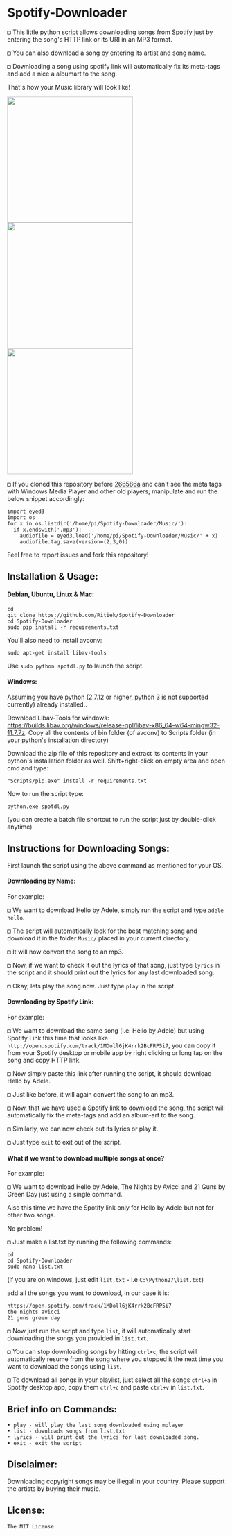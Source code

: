 # Spotify-Downloader

◘ This little python script allows downloading songs from Spotify just by entering the song's HTTP link or its URI in an MP3 format.

◘ You can also download a song by entering its artist and song name.

◘ Downloading a song using spotify link will automatically fix its meta-tags and add a nice a albumart to the song.

That's how your Music library will look like!

<img src="http://i.imgur.com/Gpch7JI.png" width="290">
<img src="http://i.imgur.com/5vhk3HY.png" width="290">
<img src="http://i.imgur.com/RDTCCST.png" width="290">

◘ If you cloned this repository before [266586a](commit/266586a2778f2cc2828079ed45699fe434ac5f14) and can't see the meta tags with Windows Media Player and other old players; manipulate and run the below snippet accordingly:

```
import eyed3
import os
for x in os.listdir('/home/pi/Spotify-Downloader/Music/'):
  if x.endswith('.mp3'):
    audiofile = eyed3.load('/home/pi/Spotify-Downloader/Music/' + x)
    audiofile.tag.save(version=(2,3,0))
```

Feel free to report issues and fork this repository!

## Installation & Usage:

#### Debian, Ubuntu, Linux & Mac:
```
cd
git clone https://github.com/Ritiek/Spotify-Downloader
cd Spotify-Downloader
sudo pip install -r requirements.txt
```
You'll also need to install avconv:

`sudo apt-get install libav-tools`

Use `sudo python spotdl.py` to launch the script.

#### Windows:

Assuming you have python (2.7.12 or higher, python 3 is not supported currently) already installed..

Download Libav-Tools for windows: https://builds.libav.org/windows/release-gpl/libav-x86_64-w64-mingw32-11.7.7z.
Copy all the contents of bin folder (of avconv) to Scripts folder (in your python's installation directory)

Download the zip file of this repository and extract its contents in your python's installation folder as well.
Shift+right-click on empty area and open cmd and type:

`"Scripts/pip.exe" install -r requirements.txt`

Now to run the script type:

`python.exe spotdl.py`

(you can create a batch file shortcut to run the script just by double-click anytime)

## Instructions for Downloading Songs:

First launch the script using the above command as mentioned for your OS.

#### Downloading by Name:

For example:

◘ We want to download Hello by Adele, simply run the script and type `adele hello`.

◘ The script will automatically look for the best matching song and download it in the folder `Music/` placed in your current directory.

◘ It will now convert the song to an mp3.

◘ Now, if we want to check it out the lyrics of that song, just type `lyrics` in the script and it should print out the lyrics for any last downloaded song.

◘ Okay, lets play the song now. Just type `play` in the script.

#### Downloading by Spotify Link:

For example:

◘ We want to download the same song (i.e: Hello by Adele) but using Spotify Link this time that looks like  `http://open.spotify.com/track/1MDoll6jK4rrk2BcFRP5i7`, you can copy it from your Spotify desktop or mobile app by right clicking or long tap on the song and copy HTTP link.

◘ Now simply paste this link after running the script, it should download Hello by Adele.

◘ Just like before, it will again convert the song to an mp3.

◘ Now, that we have used a Spotify link to download the song, the script will automatically fix the meta-tags and add an album-art to the song.

◘ Similarly, we can now check out its lyrics or play it.

◘ Just type `exit` to exit out of the script.

#### What if we want to download multiple songs at once?

For example:

◘ We want to download Hello by Adele, The Nights by Avicci and 21 Guns by Green Day just using a single command.

Also this time we have the Spotify link only for Hello by Adele but not for other two songs.

No problem!

◘ Just make a list.txt by running the following commands:

```
cd
cd Spotify-Downloader
sudo nano list.txt
```
(if you are on windows, just edit `list.txt` - i.e `C:\Python27\list.txt`)

add all the songs you want to download, in our case it is:

```
https://open.spotify.com/track/1MDoll6jK4rrk2BcFRP5i7
the nights avicci
21 guns green day
```

◘ Now just run the script and type ```list```, it will automatically start downloading the songs you provided in `list.txt`.

◘ You can stop downloading songs by hitting `ctrl+c`, the script will automatically resume from the song where you stopped it the next time you want to download the songs using `list`.

◘ To download all songs in your playlist, just select all the songs `ctrl+a` in Spotify desktop app, copy them `ctrl+c` and paste `ctrl+v` in `list.txt`.

## Brief info on Commands:
```
• play - will play the last song downloaded using mplayer
• list - downloads songs from list.txt
• lyrics - will print out the lyrics for last downloaded song.
• exit - exit the script
```

## Disclaimer:

Downloading copyright songs may be illegal in your country. Please support the artists by buying their music.

## License:

```The MIT License```
